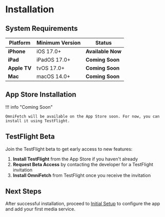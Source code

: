 # Installation

## System Requirements

| Platform | Minimum Version | Status |
|----------|----------------|--------|
| **iPhone** | iOS 17.0+ | **Available Now** |
| **iPad** | iPadOS 17.0+ | **Coming Soon** |
| **Apple TV** | tvOS 17.0+ | **Coming Soon** |
| **Mac** | macOS 14.0+ | **Coming Soon** |

## App Store Installation

!!! info "Coming Soon"

    OmniFetch will be available on the App Store soon. For now, you can install it using TestFlight.

## TestFlight Beta

Join the TestFlight beta to get early access to new features:

1. **Install TestFlight** from the App Store if you haven't already
2. **Request Beta Access** by contacting the developer for a TestFlight invitation
3. **Install OmniFetch** from TestFlight once you receive the invitation

## Next Steps

After successful installation, proceed to [Initial Setup](settings/initial-setup.md) to configure the app and add your first media service.
